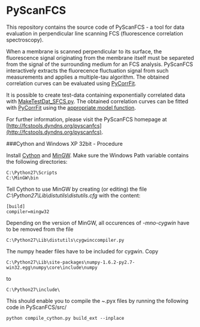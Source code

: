PyScanFCS
=========

This repository contains the source code of PyScanFCS - a tool for data evaluation in perpendicular line scanning FCS (fluorescence correlation spectroscopy).

When a membrane is scanned perpendicular to its surface, the fluorescence signal originating from the membrane itself must be separeted from the signal of the surrounding medium for an FCS analysis.
PyScanFCS interactively extracts the fluorecence fluctuation signal from such measurements and applies a multiple-tau algorithm. The obtained correlation curves can be evaluated using [PyCorrFit](https://github.com/paulmueller/PyCorrFit).

It is possible to create test-data containing exponentially correlated data with [MakeTestDat_SFCS.py](https://github.com/paulmueller/multipletau/blob/master/MakeTestDat_SFCS.py). The obtained correlation curves can be fitted with [PyCorrFit](https://github.com/paulmueller/PyCorrFit) using the [appropriate model function](https://github.com/paulmueller/multipletau/blob/master/ExampleFunc_Exp_correlated_noise.txt).

For further information, please visit the PyScanFCS homepage at [http://fcstools.dyndns.org/pyscanfcs](http://fcstools.dyndns.org/pyscanfcs).


###Cython and Windows XP 32bit - Procedure

Install [Cython](http://wiki.cython.org/InstallingOnWindows) and [MinGW](http://sourceforge.net/projects/mingw/files/Installer/mingw-get-inst/). Make sure the Windows Path variable contains the following directories:

    C:\Python27\Scripts  
    C:\MinGW\bin
  
Tell Cython to use MinGW by creating (or editing) the file *C:\Python27\Lib\distutils\distutils.cfg* with the content:

    [build]
    compiler=mingw32

Depending on the version of MinGW, all occurences of *-mno-cygwin* have to be removed from the file

    C:\Python27\Lib\distutils\cygwinccompiler.py
  
The numpy header files have to be included for cygwin. Copy

    C:\Python27\Lib\site-packages\numpy-1.6.2-py2.7-win32.egg\numpy\core\include\numpy

to

    C:\Python27\include\
    
This should enable you to compile the ~.pyx files by running the following code in PyScanFCS/src/

    python compile_cython.py build_ext --inplace
